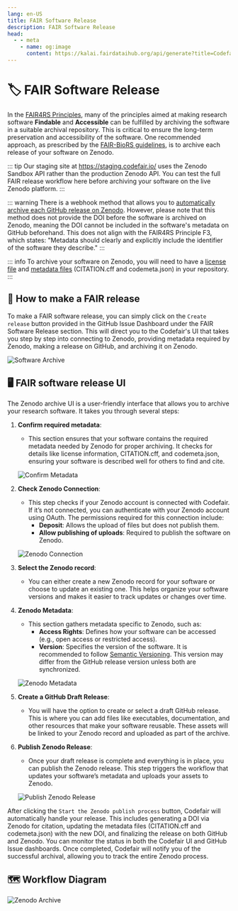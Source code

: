 ```yaml
---
lang: en-US
title: FAIR Software Release
description: FAIR Software Release
head:
  - - meta
    - name: og:image
      content: https://kalai.fairdataihub.org/api/generate?title=Codefair%20Documentation&description=Software%20Archive&app=codefair&org=fairdataihub
---
```


# :label: FAIR Software Release

In the [FAIR4RS Principles](https://doi.org/10.1038/s41597-022-01710-x), many of the principles aimed at making research software **Findable** and **Accessible** can be fulfilled by archiving the software in a suitable archival repository. This is critical to ensure the long-term preservation and accessibility of the software. One recommended approach, as prescribed by the [FAIR-BioRS guidelines](https://doi.org/10.1038/s41597-023-02463-x), is to archive each release of your software on Zenodo.

::: tip
Our staging site at <https://staging.codefair.io/> uses the Zenodo Sandbox API rather than the production Zenodo API. You can test the full FAIR release workflow here before archiving your software on the live Zenodo platform.
:::

::: warning
There is a webhook method that allows you to [automatically archive each GitHub release on Zenodo](https://docs.github.com/en/repositories/archiving-a-github-repository/referencing-and-citing-content). However, please note that this method does not provide the DOI before the software is archived on Zenodo, meaning the DOI cannot be included in the software's metadata on GitHub beforehand. This does not align with the FAIR4RS Principle F3, which states: "Metadata should clearly and explicitly include the identifier of the software they describe."
:::

::: info
To archive your software on Zenodo, you will need to have a [license file](/docs/license.md) and [metadata files](/docs/metadata.md) (CITATION.cff and codemeta.json) in your repository.
:::

## :rocket: How to make a FAIR release

To make a FAIR software release, you can simply click on the `Create release` button provided in the GitHub Issue Dashboard under the FAIR Software Release section. This will direct you to the Codefair's UI that takes you step by step into connecting to Zenodo, providing metadata required by Zenodo, making a release on GitHub, and archiving it on Zenodo.

![Software Archive](/zenodo-dashboard.png)

## :desktop_computer: FAIR software release UI

The Zenodo archive UI is a user-friendly interface that allows you to archive your research software. It takes you through several steps:

1. **Confirm required metadata**:

   - This section ensures that your software contains the required metadata needed by Zenodo for proper archiving. It checks for details like license information, CITATION.cff, and codemeta.json, ensuring your software is described well for others to find and cite.

   ![Confirm Metadata](/confirm-metadata-zenodo.png)

2. **Check Zenodo Connection**:

   - This step checks if your Zenodo account is connected with Codefair. If it’s not connected, you can authenticate with your Zenodo account using OAuth. The permissions required for this connection include:
     - **Deposit**: Allows the upload of files but does not publish them.
     - **Allow publishing of uploads**: Required to publish the software on Zenodo.

   ![Zenodo Connection](/zenodo-permissions.png)

3. **Select the Zenodo record**:

   - You can either create a new Zenodo record for your software or choose to update an existing one. This helps organize your software versions and makes it easier to track updates or changes over time.

   <!-- ![Select Zenodo Record](/path-to-select-zenodo-record-screenshot.png) -->

4. **Zenodo Metadata**:

   - This section gathers metadata specific to Zenodo, such as:
     - **Access Rights**: Defines how your software can be accessed (e.g., open access or restricted access).
     - **Version**: Specifies the version of the software. It is recommended to follow [Semantic Versioning](https://semver.org/). This version may differ from the GitHub release version unless both are synchronized.

   ![Zenodo Metadata](/zenodo-metadata.png)

5. **Create a GitHub Draft Release**:

   - You will have the option to create or select a draft GitHub release. This is where you can add files like executables, documentation, and other resources that make your software reusable. These assets will be linked to your Zenodo record and uploaded as part of the archive.

   <!-- ![GitHub Draft Release](/path-to-github-draft-release-screenshot.png) -->

6. **Publish Zenodo Release**:

   - Once your draft release is complete and everything is in place, you can publish the Zenodo release. This step triggers the workflow that updates your software’s metadata and uploads your assets to Zenodo.

   ![Publish Zenodo Release](/release-and-publish.png)

After clicking the `Start the Zenodo publish process` button, Codefair will automatically handle your release. This includes generating a DOI via Zenodo for citation, updating the metadata files (CITATION.cff and codemeta.json) with the new DOI, and finalizing the release on both GitHub and Zenodo. You can monitor the status in both the Codefair UI and GitHub Issue dashboards. Once completed, Codefair will notify you of the successful archival, allowing you to track the entire Zenodo process.

## :world_map: Workflow Diagram

![Zenodo Archive](/zenodo-diagram.png)
